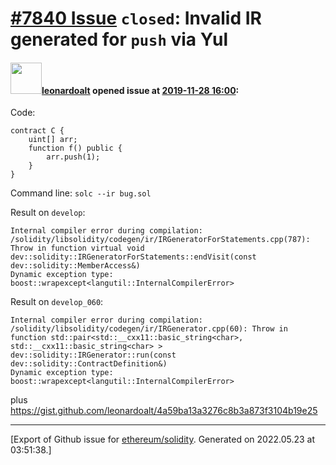 # [\#7840 Issue](https://github.com/ethereum/solidity/issues/7840) `closed`: Invalid IR generated for `push` via Yul

#### <img src="https://avatars.githubusercontent.com/u/504195?u=ce2facd14af9fd474ebff49f0d44891f56f7500f&v=4" width="50">[leonardoalt](https://github.com/leonardoalt) opened issue at [2019-11-28 16:00](https://github.com/ethereum/solidity/issues/7840):

Code:
```
contract C {
    uint[] arr;
    function f() public {
        arr.push(1);
    }
}
```

Command line:
`solc --ir bug.sol`

Result on `develop`:
```
Internal compiler error during compilation:
/solidity/libsolidity/codegen/ir/IRGeneratorForStatements.cpp(787): Throw in function virtual void dev::solidity::IRGeneratorForStatements::endVisit(const dev::solidity::MemberAccess&)
Dynamic exception type: boost::wrapexcept<langutil::InternalCompilerError>
```

Result on `develop_060`:
```
Internal compiler error during compilation:
/solidity/libsolidity/codegen/ir/IRGenerator.cpp(60): Throw in function std::pair<std::__cxx11::basic_string<char>, std::__cxx11::basic_string<char> > dev::solidity::IRGenerator::run(const dev::solidity::ContractDefinition&)
Dynamic exception type: boost::wrapexcept<langutil::InternalCompilerError>
```
plus
https://gist.github.com/leonardoalt/4a59ba13a3276c8b3a873f3104b19e25




-------------------------------------------------------------------------------



[Export of Github issue for [ethereum/solidity](https://github.com/ethereum/solidity). Generated on 2022.05.23 at 03:51:38.]
